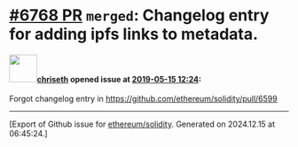 # [\#6768 PR](https://github.com/ethereum/solidity/pull/6768) `merged`: Changelog entry for adding ipfs links to metadata.

#### <img src="https://avatars.githubusercontent.com/u/9073706?v=4" width="50">[chriseth](https://github.com/chriseth) opened issue at [2019-05-15 12:24](https://github.com/ethereum/solidity/pull/6768):

Forgot changelog entry in https://github.com/ethereum/solidity/pull/6599




-------------------------------------------------------------------------------



[Export of Github issue for [ethereum/solidity](https://github.com/ethereum/solidity). Generated on 2024.12.15 at 06:45:24.]
